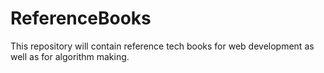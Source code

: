 # ReferenceBooks
 This repository will contain reference tech books for web development as well as for algorithm making. 
